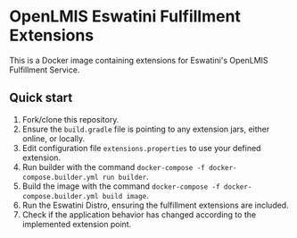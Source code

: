 # OpenLMIS Eswatini Fulfillment Extensions
This is a Docker image containing extensions for Eswatini's OpenLMIS Fulfillment Service.

## Quick start
1. Fork/clone this repository.
2. Ensure the `build.gradle` file is pointing to any extension jars, either online, or locally.
3. Edit configuration file `extensions.properties` to use your defined extension.
4. Run builder with the command `docker-compose -f docker-compose.builder.yml run builder`.
5. Build the image with the command `docker-compose -f docker-compose.builder.yml build image`.
6. Run the Eswatini Distro, ensuring the fulfillment extensions are included.
7. Check if the application behavior has changed according to the implemented extension point. 
